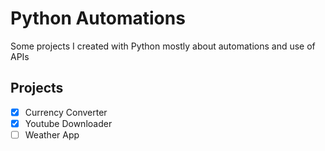 # Python Automations

Some projects I created with Python mostly about automations and use of APIs

## Projects

- [x] Currency Converter
- [x] Youtube Downloader
- [ ] Weather App